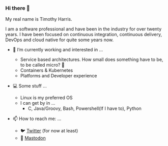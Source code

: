 ### Hi there 👋

My real name is Timothy Harris.

I am a software professional and have been in the industry for over twenty years. I have been focused on continuous integration, continuous delivery, DevOps and cloud native for quite some years now.

- :hammer: I’m currently working and interested in ...
  - Service based architectures. How small does something have to be, to be called micro? 🤔
  - Containers & Kubernetes
  - Platforms and Developer experience

- :computer: Some stuff ...
  - Linux is my preferred OS
  - I can get by in ...
    - C, Java/Groovy, Bash, Powershell(If I have to), Python

- 📫 How to reach me: ...
  - :bird: [Twitter](https://twitter.com/TimothyHarris2) (for now at least)
  - :elephant: [Mastodon](https://noc.social/web/@TheDukeDK)
